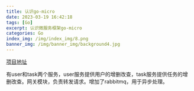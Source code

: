 ```yaml
---
title: 认识go-micro
date: 2023-03-19 16:42:18
tags: [Go]
excerpt: 认识微服务框架go-micro
categories: Go
index_img: /img/index_img/8.png
banner_img: /img/banner_img/background4.jpg
---
```

[项目地址](https://github.com/CocaineCong/micro-todoList)


有user和task两个服务，user服务提供用户的增删改查，task服务提供任务的增删改查。网关模块，负责转发请求。增加了rabbitmq，用于异步处理。